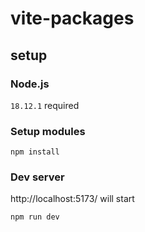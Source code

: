# vite-packages

## setup

### Node.js

`18.12.1` required

### Setup modules

```
npm install
```


### Dev server

http://localhost:5173/ will start

```
npm run dev
```